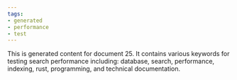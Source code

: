 ```yaml
---
tags:
- generated
- performance
- test
---
```

This is generated content for document 25. It contains various keywords for testing search performance including: database, search, performance, indexing, rust, programming, and technical documentation.